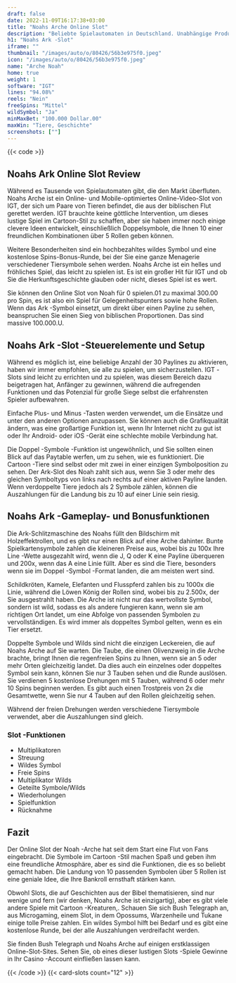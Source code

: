 ```yaml
---
draft: false
date: 2022-11-09T16:17:38+03:00
title: "Noahs Arche Online Slot"
description: "Beliebte Spielautomaten in Deutschland. Unabhängige Produktbewertungen und exklusive Anmeldeangebote. Jetzt spielen!"
h1: "Noahs Ark -Slot"
iframe: ""
thumbnail: "/images/auto/o/80426/56b3e975f0.jpeg"
icon: "/images/auto/o/80426/56b3e975f0.jpeg"
name: "Arche Noah"
home: true
weight: 1
software: "IGT"
lines: "94.08%"
reels: "Nein"
freeSpins: "Mittel"
wildSymbol: "Ja"
minMaxBet: "100.000 Dollar.00"
maxWin: "Tiere, Geschichte"
screenshots: [""]
---
```


{{< code >}}<h2>Noahs Ark Online Slot Review</h2><p>Während es Tausende von Spielautomaten gibt, die den Markt überfluten. Noahs Arche ist ein Online- und Mobile-optimiertes Online-Video-Slot von IGT, der sich um Paare von Tieren befindet, die aus der biblischen Flut gerettet werden. IGT brauchte keine göttliche Intervention, um dieses lustige Spiel im Cartoon-Stil zu schaffen, aber sie haben immer noch einige clevere Ideen entwickelt, einschließlich Doppelsymbole, die Ihnen 10 einer freundlichen Kombinationen über 5 Rollen geben können.</p><p>Weitere Besonderheiten sind ein hochbezahltes wildes Symbol und eine kostenlose Spins-Bonus-Runde, bei der Sie eine ganze Menagerie verschiedener Tiersymbole sehen werden. Noahs Arche ist ein helles und fröhliches Spiel, das leicht zu spielen ist. Es ist ein großer Hit für IGT und ob Sie die Herkunftsgeschichte glauben oder nicht, dieses Spiel ist es wert.</p><p>Sie können den Online Slot von Noah für 0 spielen.01 zu maximal 300.00 pro Spin, es ist also ein Spiel für Gelegenheitspunters sowie hohe Rollen. Wenn das Ark -Symbol einsetzt, um direkt über einen Payline zu sehen, beanspruchen Sie einen Sieg von biblischen Proportionen. Das sind massive 100.000.U.</p><h2>Noahs Ark -Slot -Steuerelemente und Setup</h2><p>Während es möglich ist, eine beliebige Anzahl der 30 Paylines zu aktivieren, haben wir immer empfohlen, sie alle zu spielen, um sicherzustellen. IGT -Slots sind leicht zu errichten und zu spielen, was diesem Bereich dazu beigetragen hat, Anfänger zu gewinnen, während die aufregenden Funktionen und das Potenzial für große Siege selbst die erfahrensten Spieler aufbewahren.</p><p>Einfache Plus- und Minus -Tasten werden verwendet, um die Einsätze und unter den anderen Optionen anzupassen. Sie können auch die Grafikqualität ändern, was eine großartige Funktion ist, wenn Ihr Internet nicht zu gut ist oder Ihr Android- oder iOS -Gerät eine schlechte mobile Verbindung hat.</p><p>Die Doppel -Symbole -Funktion ist ungewöhnlich, und Sie sollten einen Blick auf das Paytable werfen, um zu sehen, wie es funktioniert. Die Cartoon -Tiere sind selbst oder mit zwei in einer einzigen Symbolposition zu sehen. Der Ark-Slot des Noah zahlt sich aus, wenn Sie 3 oder mehr des gleichen Symboltyps von links nach rechts auf einer aktiven Payline landen. Wenn verdoppelte Tiere jedoch als 2 Symbole zählen, können die Auszahlungen für die Landung bis zu 10 auf einer Linie sein riesig.</p><h2>Noahs Ark -Gameplay- und Bonusfunktionen</h2><p>Die Ark-Schlitzmaschine des Noahs füllt den Bildschirm mit Holzeffektrollen, und es gibt nur einen Blick auf eine Arche dahinter. Bunte Spielkartensymbole zahlen die kleineren Preise aus, wobei bis zu 100x Ihre Line -Wette ausgezahlt wird, wenn die J, Q oder K eine Payline überqueren und 200x, wenn das A eine Linie füllt. Aber es sind die Tiere, besonders wenn sie im Doppel -Symbol -Format landen, die am meisten wert sind.</p><p>Schildkröten, Kamele, Elefanten und Flusspferd zahlen bis zu 1000x die Linie, während die Löwen König der Rollen sind, wobei bis zu 2.500x, der Sie ausgestrahlt haben. Die Arche ist nicht nur das wertvollste Symbol, sondern ist wild, sodass es als andere fungieren kann, wenn sie am richtigen Ort landet, um eine Abfolge von passenden Symbolen zu vervollständigen. Es wird immer als doppeltes Symbol gelten, wenn es ein Tier ersetzt.</p><p>Doppelte Symbole und Wilds sind nicht die einzigen Leckereien, die auf Noahs Arche auf Sie warten. Die Taube, die einen Olivenzweig in die Arche brachte, bringt Ihnen die regenfreien Spins zu Ihnen, wenn sie an 5 oder mehr Orten gleichzeitig landet. Da dies auch ein einzelnes oder doppeltes Symbol sein kann, können Sie nur 3 Tauben sehen und die Runde auslösen. Sie verdienen 5 kostenlose Drehungen mit 5 Tauben, während 6 oder mehr 10 Spins beginnen werden. Es gibt auch einen Trostpreis von 2x die Gesamtwette, wenn Sie nur 4 Tauben auf den Rollen gleichzeitig sehen.</p><p>Während der freien Drehungen werden verschiedene Tiersymbole verwendet, aber die Auszahlungen sind gleich.</p><h3>
Slot -Funktionen</h3><ul>
<li></span>
Multiplikatoren</li>
<li></span>
Streuung</li>
<li></span>
Wildes Symbol</li>
<li></span>
Freie Spins</li>
<li></span>
Multiplikator Wilds</li>
<li></span>
Geteilte Symbole/Wilds</li>
<li></span>
Wiederholungen</li>
<li></span>
Spielfunktion</li>
<li></span>
Rücknahme</li></ul><h2>Fazit</h2><p>Der Online Slot der Noah -Arche hat seit dem Start eine Flut von Fans eingebracht. Die Symbole im Cartoon -Stil machen Spaß und geben ihm eine freundliche Atmosphäre, aber es sind die Funktionen, die es so beliebt gemacht haben. Die Landung von 10 passenden Symbolen über 5 Rollen ist eine geniale Idee, die Ihre Bankroll ernsthaft stärken kann.</p><p>Obwohl Slots, die auf Geschichten aus der Bibel thematisieren, sind nur wenige und fern (wir denken, Noahs Arche ist einzigartig), aber es gibt viele andere Spiele mit Cartoon -Kreaturen,. Schauen Sie sich Bush Telegraph an, aus Microgaming, einem Slot, in dem Opossums, Warzenheile und Tukane einige tolle Preise zahlen. Ein wildes Symbol hilft bei Bedarf und es gibt eine kostenlose Runde, bei der alle Auszahlungen verdreifacht werden.</p><p>Sie finden Bush Telegraph und Noahs Arche auf einigen erstklassigen Online-Slot-Sites. Sehen Sie, ob eines dieser lustigen Slots -Spiele Gewinne in Ihr Casino -Account einfließen lassen kann.</p>{{< /code >}}
 {{< card-slots count="12" >}}
